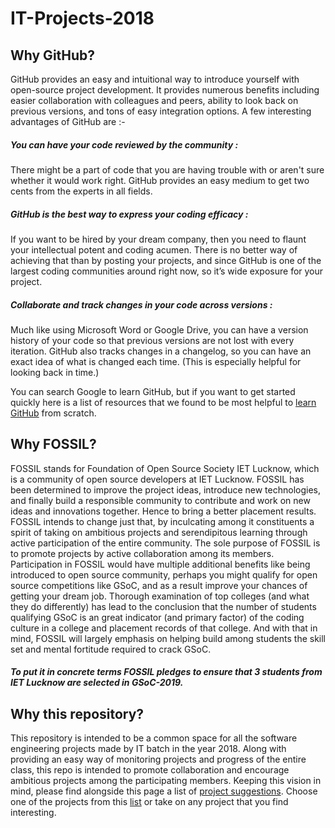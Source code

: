 # IT-Projects-2018
## Why GitHub?
GitHub provides an easy and intuitional way to introduce yourself with open-source project development. It provides numerous benefits including easier collaboration with colleagues and peers, ability to look back on previous versions, and tons of easy integration options. A few interesting advantages of GitHub are :-
##### You can have your code reviewed by the community :
There might be a part of code that you are having trouble with or aren't sure whether it would work right. GitHub provides an easy medium to get two cents from the experts in all fields.
##### GitHub is the best way to express your coding efficacy :
If you want to be hired by your dream company, then you need to flaunt your intellectual potent and coding acumen. There is no better way of achieving that than by posting your projects, and since GitHub is one of the largest coding communities around right now, so it’s wide exposure for your project.
##### Collaborate and track changes in your code across versions :
Much like using Microsoft Word or Google Drive, you can have a version history of your code so that previous versions are not lost with every iteration. GitHub also tracks changes in a changelog, so you can have an exact idea of what is changed each time. (This is especially helpful for looking back in time.) 

You can search Google to learn GitHub, but if you want to get started quickly here is a list of resources that we found to be most helpful to [learn GitHub](Learning_Github.md) from scratch.


## Why FOSSIL?
FOSSIL stands for Foundation of Open Source Society IET Lucknow, which is a community of open source developers at IET Lucknow. FOSSIL has been determined to improve the project ideas, introduce new technologies, and finally build a responsible community to contribute and work on new ideas and innovations together. Hence to bring a better placement results. FOSSIL intends to change just that, by inculcating among it constituents a spirit of taking on ambitious projects and serendipitous learning through active participation of the entire community. The sole purpose of FOSSIL is to promote projects by active collaboration among its members. Participation in FOSSIL would have multiple additional benefits like being introduced to open source community, perhaps you might qualify for open source competitions like GSoC, and as a result improve your chances of getting your dream job. 
Thorough examination of top colleges (and what they do differently) has lead to the conclusion that the number of students qualifying GSoC is an great indicator (and primary factor) of the coding culture in a college and placement records of that college. And with that in mind, FOSSIL will largely emphasis on helping build among students the skill set and mental fortitude required to crack GSoC.
##### To put it in concrete terms FOSSIL pledges to ensure that 3 students from IET Lucknow are selected in GSoC-2019.


## Why this repository?
This repository is intended to be a common space for all the software engineering projects made by IT batch in the year 2018. Along with providing an easy way of monitoring projects and progress of the entire class, this repo is intended to promote collaboration and encourage ambitious projects among the participating members. Keeping this vision in mind, please find alongside this page a list of [project suggestions](project_suggestions.md). Choose one of the projects from this [list](project_suggestions.md) or take on any project that you find interesting.
